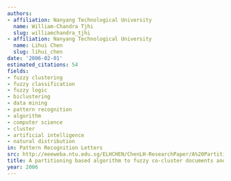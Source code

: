 ```yaml
---
authors:
- affiliation: Nanyang Technological University
  name: William-Chandra Tjhi
  slug: williamchandra_tjhi
- affiliation: Nanyang Technological University
  name: Lihui Chen
  slug: lihui_chen
date: '2006-02-01'
estimated_citations: 54
fields:
- fuzzy clustering
- fuzzy classification
- fuzzy logic
- biclustering
- data mining
- pattern recognition
- algorithm
- computer science
- cluster
- artificial intelligence
- natural distribution
in: Pattern Recognition Letters
src: http://eeeweba.ntu.edu.sg/ELHCHEN/ChenLH-ResearchPaper/A%20Partitioning%20based%20Algorithm%20to%20Fuzzy%20co-cluster%20Documents%20and%20Words.pdf
title: A partitioning based algorithm to fuzzy co-cluster documents and words
year: 2006
---
```

